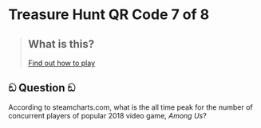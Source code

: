 

# Treasure Hunt QR Code 7 of 8

> ## What is this?
>
> [Find out how to play](https://hackaway.hexe.uk/)

## ඞ Question ඞ

According to steamcharts.com, what is the all time peak for the number of concurrent players of popular 2018 video game, _Among Us_?
